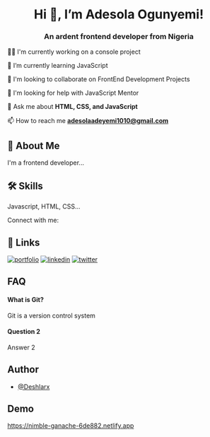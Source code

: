 <h1 align= "center"> Hi 👋, I’m Adesola Ogunyemi!</h1>

<h3 align= "center"> An ardent frontend developer from Nigeria</h3>

👩‍💻 I'm currently working on a console project

🧠 I’m currently learning JavaScript

👯‍ I'm looking to collaborate on FrontEnd Development Projects

🤔 I'm looking for help with JavaScript Mentor

💬 Ask me about **HTML, CSS, and JavaScript**

📫 How to reach me **adesolaadeyemi1010@gmail.com**

## 🚀 About Me

I'm a frontend developer...

## 🛠 Skills

Javascript, HTML, CSS...

Connect with me:
## 🔗 Links
[![portfolio](https://img.shields.io/badge/my_portfolio-000?style=for-the-badge&logo=ko-fi&logoColor=white)](https://replit.com/@AdesolaOgunyemi/My-Portfolio#index.html)
[![linkedin](https://img.shields.io/badge/linkedin-0A66C2?style=for-the-badge&logo=linkedin&logoColor=white)](https://www.linkedin.com/in/adesola-ogunyemi-351879154)
[![twitter](https://img.shields.io/badge/twitter-1DA1F2?style=for-the-badge&logo=twitter&logoColor=white)](https://twitter.com/AdesolaOgunyemi?)

## FAQ

#### What is Git?

Git is a version control system 

#### Question 2

Answer 2

## Author

- [@Deshlarx](https://www.github.com/Deshlarx)

## Demo

https://nimble-ganache-6de882.netlify.app



















